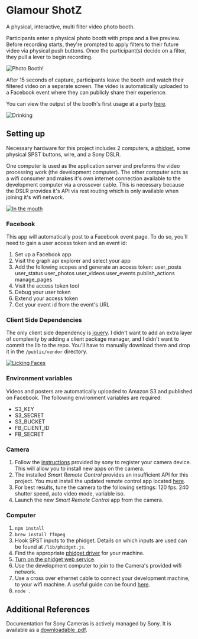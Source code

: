 # Glamour ShotZ
A physical, interactive, multi filter video photo booth.

Participants enter a physical photo booth with props and a live preview. Before recording starts, they're prompted to apply filters to their future video via physical push buttons. Once the participant(s) decide on a filter, they pull a lever to begin recording.

![Photo Booth!](https://github.com/MoonshotLab/Glamour-Shotz/blob/master/public/documentation.jpg?raw=true)

After 15 seconds of capture, participants leave the booth and watch their filtered video on a separate screen. The video is automatically uploaded to a Facebook event where they can publicly share their experience.

You can view the output of the booth's first usage at a party [here](https://www.youtube.com/watch?v=QtiYtNgy874&list=PLOHQarD_3VlHDLZBgypxjeUhYAf2WGAVi).

![Drinking](http://s3.amazonaws.com/glamour-shotz/1449787703503.gif)


## Setting up
Necessary hardware for this project includes 2 computers, a [phidget](www.phidgets.com), some physical SPST buttons, wire, and a Sony DSLR.

One computer is used as the application server and preforms the video processing work (the development computer). The other computer acts as a wifi consumer and makes it's own internet connection available to the development computer via a crossover cable. This is necessary because the DSLR provides it's API via rest routing which is only available when joining it's wifi network.

[![In the mouth](http://img.youtube.com/vi/HdupX33crIY/0.jpg)](http://www.youtube.com/watch?v=HdupX33crIY)


### Facebook
This app will automatically post to a Facebook event page. To do so, you'll need to gain a user access token and an event id:
1. Set up a Facebook app
2. Visit the graph api explorer and select your app
3. Add the following scopes and generate an access token: user_posts user_status user_photos user_videos user_events publish_actions manage_pages
4. Visit the access token tool
5. Debug your user token
6. Extend your access token
7. Get your event id from the event's URL

### Client Side Dependencies
The only client side dependency is [jquery](http://code.jquery.com/jquery-2.1.4.min.js). I didn't want to add an extra layer of complexity by adding a client package manager, and I didn't want to commit the lib to the repo. You'll have to manually download them and drop it in the `/public/vendor` directory.

[![Licking Faces](http://img.youtube.com/vi/ryC9pBLhD4k/0.jpg)](http://www.youtube.com/watch?v=ryC9pBLhD4k)

### Environment variables
Videos and posters are automatically uploaded to Amazon S3 and published on Facebook. The following environment variables are required:

* S3_KEY
* S3_SECRET
* S3_BUCKET
* FB_CLIENT_ID
* FB_SECRET

### Camera
1. Follow the [instructions](https://www.playmemoriescameraapps.com/portal/) provided by sony to register your camera device. This will allow you to install new apps on the camera.
2. The installed *Smart Remote Control* provides an insufficient API for this project. You must install the updated remote control app located [here](https://www.playmemoriescameraapps.com/portal/usbdetail.php?eid=IS9104-NPIA09014_00-F00002).
3. For best results, tune the camera to the following settings: 120 fps. 240 shutter speed, auto video mode, variable iso.
4. Launch the new *Smart Remote Control* app from the camera.



### Computer
1. `npm install`
2. `brew install ffmpeg`
3. Hook SPST inputs to the phidget. Details on which inputs are used can be found at `/lib/phidget.js`.
4. Find the appropriate [phidget driver](http://www.phidgets.com/docs/Operating_System_Support) for your machine.
5. [Turn on the phidget web service](http://www.phidgets.com/docs/OS_-_OS_X#WebService).
6. Use the development computer to join to the Camera's provided wifi network.
7. Use a cross over ethernet cable to connect your development machine, to your wifi machine. A useful guide can be found [here](http://www.mactip.net/share-internet-connection-mac/).
8. `node .`



## Additional References
Documentation for Sony Cameras is actively managed by Sony. It is available as a [downloadable .pdf](https://developer.sony.com/downloads/all/sony-camera-remote-api-beta-sdk/).
